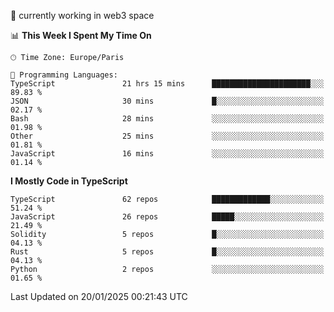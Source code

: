 🔭 currently working in web3 space

<!--START_SECTION:waka-->
📊 **This Week I Spent My Time On** 

```text
🕑︎ Time Zone: Europe/Paris

💬 Programming Languages: 
TypeScript               21 hrs 15 mins      ██████████████████████░░░   89.83 % 
JSON                     30 mins             █░░░░░░░░░░░░░░░░░░░░░░░░   02.17 % 
Bash                     28 mins             ░░░░░░░░░░░░░░░░░░░░░░░░░   01.98 % 
Other                    25 mins             ░░░░░░░░░░░░░░░░░░░░░░░░░   01.81 % 
JavaScript               16 mins             ░░░░░░░░░░░░░░░░░░░░░░░░░   01.14 % 
```

**I Mostly Code in TypeScript** 

```text
TypeScript               62 repos            █████████████░░░░░░░░░░░░   51.24 % 
JavaScript               26 repos            █████░░░░░░░░░░░░░░░░░░░░   21.49 % 
Solidity                 5 repos             █░░░░░░░░░░░░░░░░░░░░░░░░   04.13 % 
Rust                     5 repos             █░░░░░░░░░░░░░░░░░░░░░░░░   04.13 % 
Python                   2 repos             ░░░░░░░░░░░░░░░░░░░░░░░░░   01.65 % 
```




 Last Updated on 20/01/2025 00:21:43 UTC
<!--END_SECTION:waka-->

